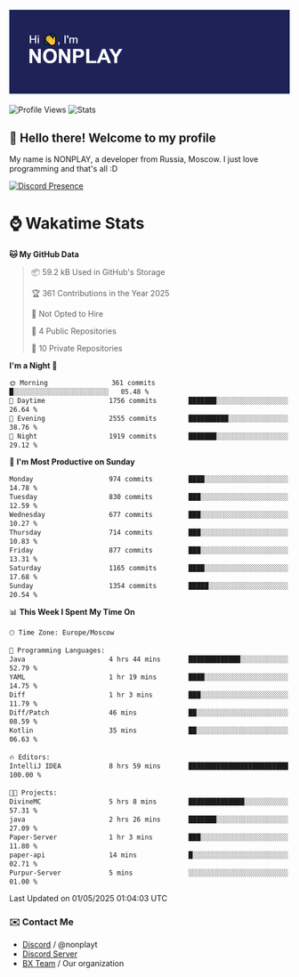 ![Discord Presence](./header.png)
<br></br>
![Profile Views](https://komarev.com/ghpvc/?username=NONPLAYT&color=blue&style=for-the-badge)
![Stats](https://img.shields.io/badge/0%25-OPTIMIZED-orange?style=for-the-badge)


## :wave: Hello there! Welcome to my profile

My name is NONPLAY, a developer from Russia, Moscow. I just love programming and that's all :D

[![Discord Presence](https://lanyard.cnrad.dev/api/597087584090587177?showDisplayName=true)](https://discord.com/users/597087584090587177) 

# ⌚ Wakatime Stats

<!--START_SECTION:waka-->
**🐱 My GitHub Data** 

> 📦 59.2 kB Used in GitHub's Storage 
 > 
> 🏆 361 Contributions in the Year 2025
 > 
> 🚫 Not Opted to Hire
 > 
> 📜 4 Public Repositories 
 > 
> 🔑 10 Private Repositories 
 > 
**I'm a Night 🦉** 

```text
🌞 Morning                361 commits         █░░░░░░░░░░░░░░░░░░░░░░░░   05.48 % 
🌆 Daytime                1756 commits        ███████░░░░░░░░░░░░░░░░░░   26.64 % 
🌃 Evening                2555 commits        ██████████░░░░░░░░░░░░░░░   38.76 % 
🌙 Night                  1919 commits        ███████░░░░░░░░░░░░░░░░░░   29.12 % 
```
📅 **I'm Most Productive on Sunday** 

```text
Monday                   974 commits         ████░░░░░░░░░░░░░░░░░░░░░   14.78 % 
Tuesday                  830 commits         ███░░░░░░░░░░░░░░░░░░░░░░   12.59 % 
Wednesday                677 commits         ███░░░░░░░░░░░░░░░░░░░░░░   10.27 % 
Thursday                 714 commits         ███░░░░░░░░░░░░░░░░░░░░░░   10.83 % 
Friday                   877 commits         ███░░░░░░░░░░░░░░░░░░░░░░   13.31 % 
Saturday                 1165 commits        ████░░░░░░░░░░░░░░░░░░░░░   17.68 % 
Sunday                   1354 commits        █████░░░░░░░░░░░░░░░░░░░░   20.54 % 
```


📊 **This Week I Spent My Time On** 

```text
🕑︎ Time Zone: Europe/Moscow

💬 Programming Languages: 
Java                     4 hrs 44 mins       █████████████░░░░░░░░░░░░   52.79 % 
YAML                     1 hr 19 mins        ████░░░░░░░░░░░░░░░░░░░░░   14.75 % 
Diff                     1 hr 3 mins         ███░░░░░░░░░░░░░░░░░░░░░░   11.79 % 
Diff/Patch               46 mins             ██░░░░░░░░░░░░░░░░░░░░░░░   08.59 % 
Kotlin                   35 mins             ██░░░░░░░░░░░░░░░░░░░░░░░   06.63 % 

🔥 Editors: 
IntelliJ IDEA            8 hrs 59 mins       █████████████████████████   100.00 % 

🐱‍💻 Projects: 
DivineMC                 5 hrs 8 mins        ██████████████░░░░░░░░░░░   57.31 % 
java                     2 hrs 26 mins       ███████░░░░░░░░░░░░░░░░░░   27.09 % 
Paper-Server             1 hr 3 mins         ███░░░░░░░░░░░░░░░░░░░░░░   11.80 % 
paper-api                14 mins             █░░░░░░░░░░░░░░░░░░░░░░░░   02.71 % 
Purpur-Server            5 mins              ░░░░░░░░░░░░░░░░░░░░░░░░░   01.00 % 
```


 Last Updated on 01/05/2025 01:04:03 UTC
<!--END_SECTION:waka-->

### ✉️ Contact Me

- [Discord](https://discord.com/users/597087584090587177) / @nonplayt
- [Discord Server](https://discord.gg/p7cxhw7E2M)
- [BX Team](https://github.com/BX-Team) / Our organization
